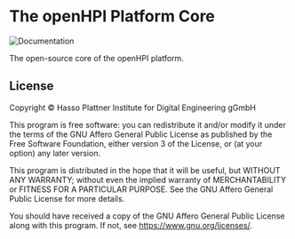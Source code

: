 # The openHPI Platform Core

![Documentation](https://github.com/openHPI/xikolo-core/actions/workflows/docs.yml/badge.svg)

The open-source core of the openHPI platform.

## License

Copyright © Hasso Plattner Institute for Digital Engineering gGmbH

This program is free software: you can redistribute it and/or modify
it under the terms of the GNU Affero General Public License as
published by the Free Software Foundation, either version 3 of the
License, or (at your option) any later version.

This program is distributed in the hope that it will be useful,
but WITHOUT ANY WARRANTY; without even the implied warranty of
MERCHANTABILITY or FITNESS FOR A PARTICULAR PURPOSE.  See the
GNU Affero General Public License for more details.

You should have received a copy of the GNU Affero General Public License
along with this program.  If not, see <https://www.gnu.org/licenses/>.
